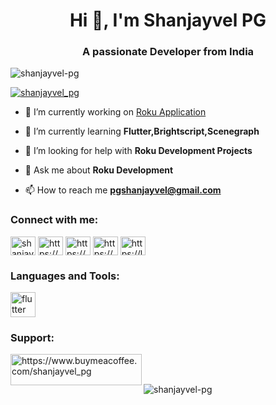 <h1 align="center">Hi 👋, I'm Shanjayvel PG</h1>
<h3 align="center">A passionate Developer from India</h3>

<p align="left"> <img src="https://komarev.com/ghpvc/?username=shanjayvel-pg&label=Profile%20views&color=0e75b6&style=flat" alt="shanjayvel-pg" /> </p>

<p align="left"> <a href="https://twitter.com/shanjayvel_pg" target="blank"><img src="https://img.shields.io/twitter/follow/shanjayvel_pg?logo=twitter&style=for-the-badge" alt="shanjayvel_pg" /></a> </p>

- 🔭 I’m currently working on [Roku Application](https://github.com/Shanjayvel-PG/Roku-Project)

- 🌱 I’m currently learning **Flutter,Brightscript,Scenegraph**

- 🤝 I’m looking for help with **Roku Development Projects**

- 💬 Ask me about **Roku Development**

- 📫 How to reach me **pgshanjayvel@gmail.com**

<h3 align="left">Connect with me:</h3>
<p align="left">
<a href="https://twitter.com/shanjayvel_pg" target="blank"><img align="center" src="https://raw.githubusercontent.com/rahuldkjain/github-profile-readme-generator/master/src/images/icons/Social/twitter.svg" alt="shanjayvel_pg" height="30" width="40" /></a>
<a href="https://linkedin.com/in/https://www.linkedin.com/in/shanjay-vel/" target="blank"><img align="center" src="https://raw.githubusercontent.com/rahuldkjain/github-profile-readme-generator/master/src/images/icons/Social/linked-in-alt.svg" alt="https://www.linkedin.com/in/shanjay-vel/" height="30" width="40" /></a>
<a href="https://fb.com/https://www.facebook.com/pg.shanjayvel/" target="blank"><img align="center" src="https://raw.githubusercontent.com/rahuldkjain/github-profile-readme-generator/master/src/images/icons/Social/facebook.svg" alt="https://www.facebook.com/pg.shanjayvel/" height="30" width="40" /></a>
<a href="https://instagram.com/https://www.instagram.com/shanjayvel.16/" target="blank"><img align="center" src="https://raw.githubusercontent.com/rahuldkjain/github-profile-readme-generator/master/src/images/icons/Social/instagram.svg" alt="https://www.instagram.com/shanjayvel.16/" height="30" width="40" /></a>
<a href="https://www.leetcode.com/https://leetcode.com/shanjayvel_pg/" target="blank"><img align="center" src="https://raw.githubusercontent.com/rahuldkjain/github-profile-readme-generator/master/src/images/icons/Social/leet-code.svg" alt="https://leetcode.com/shanjayvel_pg/" height="30" width="40" /></a>
</p>

<h3 align="left">Languages and Tools:</h3>
<p align="left"> <a href="https://flutter.dev" target="_blank" rel="noreferrer"> <img src="https://www.vectorlogo.zone/logos/flutterio/flutterio-icon.svg" alt="flutter" width="40" height="40"/> </a> </p>


<h3 align="left">Support:</h3>
<p><a href="https://www.buymeacoffee.com/https://www.buymeacoffee.com/shanjayvel_pg"> <img align="left" src="https://cdn.buymeacoffee.com/buttons/v2/default-yellow.png" height="50" width="210" alt="https://www.buymeacoffee.com/shanjayvel_pg" /></a></p><br><br>


<p><img align="center" src="https://github-readme-stats.vercel.app/api/top-langs?username=shanjayvel-pg&show_icons=true&locale=en&layout=compact" alt="shanjayvel-pg" /></p>
